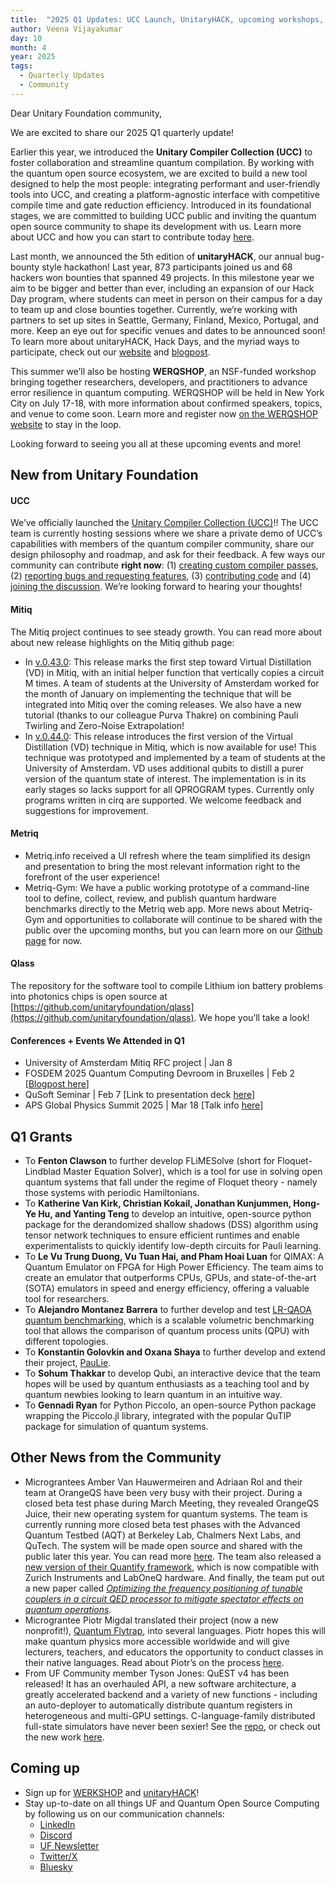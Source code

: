 ```yaml
---
title:  "2025 Q1 Updates: UCC Launch, UnitaryHACK, upcoming workshops, and more"
author: Veena Vijayakumar
day: 10
month: 4
year: 2025
tags: 
  - Quarterly Updates
  - Community
--- 
```


Dear Unitary Foundation community,

We are excited to share our 2025 Q1 quarterly update! 

Earlier this year, we introduced the **Unitary Compiler Collection (UCC)** to foster collaboration and streamline quantum compilation. By working with the quantum open source ecosystem, we are excited to build a new tool designed to help the most people: integrating performant and user-friendly tools into UCC, and creating a platform-agnostic interface with competitive compile time and gate reduction efficiency. Introduced in its foundational stages, we are committed to building UCC public and inviting the quantum open source community to shape its development with us. Learn more about UCC and how you can start to contribute today [here](https://unitary.foundation/posts/2025_ucc_launch_blog/). 

Last month, we announced the 5th edition of **unitaryHACK**, our annual bug-bounty style hackathon! Last year, 873 participants joined us and 68 hackers won bounties that spanned 49 projects. In this milestone year we aim to be bigger and better than ever, including an expansion of our Hack Day program, where students can meet in person on their campus for a day to team up and close bounties together. Currently, we’re working with partners to set up sites in Seattle, Germany, Finland, Mexico, Portugal, and more. Keep an eye out for specific venues and dates to be announced soon! To learn more about unitaryHACK, Hack Days, and the myriad ways to participate, check out our [website](https://unitaryhack.dev/) and [blogpost](https://unitary.foundation/posts/announcing_unitaryhack25/). 

This summer we’ll also be hosting **WERQSHOP**, an NSF-funded workshop bringing together researchers, developers, and practitioners to advance error resilience in quantum computing. WERQSHOP will be held in New York City on July 17-18, with more information about confirmed speakers, topics, and venue to come soon. Learn more and register now [on the WERQSHOP website](https://werq.shop/) to stay in the loop. 

Looking forward to seeing you all at these upcoming events and more! 


## New from Unitary Foundation

#### UCC
We’ve officially launched the [Unitary Compiler Collection (UCC)](https://unitary.foundation/posts/2025_ucc_launch_blog/)!! The UCC team is currently hosting sessions where we share a private demo of UCC’s capabilities with members of the quantum compiler community, share our design philosophy and roadmap, and ask for their feedback. A few ways our community can contribute **right now**: (1) [creating custom compiler passes](https://ucc.readthedocs.io/en/latest/contributing.html#proposing-a-new-transpiler-pass), (2) [reporting bugs and requesting features](https://github.com/unitaryfoundation/ucc/issues), (3) [contributing code](https://ucc.readthedocs.io/en/latest/contributing.html#contributing-guide) and (4) [joining the discussion](https://discord.com/channels/764231928676089909/1346546840526524427). We’re looking forward to hearing your thoughts! 

#### Mitiq 
The Mitiq project continues to see steady growth. You can read more about about new release highlights on the Mitiq github page: 
- In [v.0.43.0](https://github.com/unitaryfoundation/mitiq/releases/tag/v0.43.0): This release marks the first step toward Virtual Distillation (VD) in Mitiq, with an initial helper function that vertically copies a circuit M times. A team of students at the University of Amsterdam worked for the month of January on implementing the technique that will be integrated into Mitiq over the coming releases. We also have a new tutorial (thanks to our colleague Purva Thakre) on combining Pauli Twirling and Zero-Noise Extrapolation!
- In [v.0.44.0](https://github.com/unitaryfoundation/mitiq/releases/tag/v0.44.0): This release introduces the first version of the Virtual Distillation (VD) technique in Mitiq, which is now available for use! This technique was prototyped and implemented by a team of students at the University of Amsterdam. VD uses additional qubits to distill a purer version of the quantum state of interest. The implementation is in its early stages so lacks support for all QPROGRAM types. Currently only programs written in cirq are supported. We welcome feedback and suggestions for improvement.

#### Metriq
- Metriq.info received a UI refresh where the team simplified its design and presentation to bring the most relevant information right to the forefront of the user experience!
- Metriq-Gym: We have a public working prototype of a command-line tool to define, collect, review, and publish quantum hardware benchmarks directly to the Metriq web app. More news about Metriq-Gym and opportunities to collaborate will continue to be shared with the public over the upcoming months, but you can learn more on our [Github page](https://github.com/unitaryfoundation/metriq-gym) for now.    

#### Qlass 
The repository for the software tool to compile Lithium ion battery problems into photonics chips is open source at [https://github.com/unitaryfoundation/qlass](https://github.com/unitaryfoundation/qlass). We hope you’ll take a look!   

#### Conferences + Events We Attended in Q1
- University of Amsterdam Mitiq RFC project | Jan 8 
- FOSDEM 2025 Quantum Computing Devroom in Bruxelles | Feb 2 [[Blogpost here](https://unitary.foundation/posts/2025_fosdem_recap/)]
- QuSoft Seminar | Feb 7 [Link to presentation deck [here](https://natestemen.github.io/qem-qusoft/slides.html#/title-slide)]
- APS Global Physics Summit 2025 | Mar 18 [Talk info [here](https://summit.aps.org/events/MAR-J16/9)]


## Q1 Grants
- To **Fenton Clawson** to further develop FLiMESolve (short for Floquet-Lindblad Master Equation Solver), which is a tool for use in solving open quantum systems that fall under the regime of Floquet theory - namely those systems with periodic Hamiltonians.
- To **Katherine Van Kirk, Christian Kokail, Jonathan Kunjummen, Hong-Ye Hu, and Yanting Teng** to develop an intuitive, open-source python package for the derandomized shallow shadows (DSS) algorithm using tensor network techniques to ensure efficient runtimes and enable experimentalists to quickly identify low-depth circuits for Pauli learning.
- To **Le Vu Trung Duong, Vu Tuan Hai, and Pham Hoai Luan** for QIMAX: A Quantum Emulator on FPGA for High Power Efficiency. The team aims to create an emulator that outperforms CPUs, GPUs, and state-of-the-art (SOTA) emulators in speed and energy efficiency, offering a valuable tool for researchers.
- To **Alejandro Montanez Barrera** to further develop and test [LR-QAOA quantum benchmarking](https://arxiv.org/pdf/2502.06471), which is a scalable volumetric benchmarking tool that allows the comparison of quantum process units (QPU) with different topologies.
- To **Konstantin Golovkin and Oxana Shaya** to further develop and extend their project, [PauLie](https://github.com/QPauLie/PauLie).
- To **Sohum Thakkar** to develop Qubi, an interactive device that the team hopes will be used by quantum enthusiasts as a teaching tool and by quantum newbies looking to learn quantum in an intuitive way.
- To **Gennadi Ryan** for Python Piccolo, an open-source Python package wrapping the Piccolo.jl library, integrated with the popular QuTIP package for simulation of quantum systems.


## Other News from the Community
- Micrograntees Amber Van Hauwermeiren and Adriaan Rol and their team at OrangeQS have been very busy with their project. During a closed beta test phase during March Meeting, they revealed OrangeQS Juice, their new operating system for quantum systems. The team is currently running more closed beta test phases with the Advanced Quantum Testbed (AQT) at Berkeley Lab, Chalmers Next Labs, and QuTech. The system will be made open source and shared with the public later this year. You can read more [here](https://orangeqs.com/news/reveal-orangeqs-juice/). The team also released a [new version of their Quantify framework](https://orangeqs.com/news/quantify-zurich-instruments-0-0-1-release/), which is now compatible with Zurich Instruments and LabOneQ hardware. And finally, the team put out a new paper called [*Optimizing the frequency positioning of tunable couplers in a circuit QED processor to mitigate spectator effects on quantum operations*](https://arxiv.org/abs/2503.13225). 
- Micrograntee Piotr Migdal translated their project (now a new nonprofit!), [Quantum Flytrap](https://lab.quantumflytrap.com/), into several languages. Piotr hopes this will make quantum physics more accessible worldwide and will give lecturers, teachers, and educators the opportunity to conduct classes in their native languages. Read about Piotr’s on the process [here](https://p.migdal.pl/blog/2025/04/vibe-translating-quantum-flytrap).
- From UF Community member Tyson Jones: QuEST v4 has been released! It has an overhauled API, a new software architecture, a greatly accelerated backend and a variety of new functions - including an auto-deployer to automatically distribute quantum registers in heterogeneous and multi-GPU settings. C-language-family distributed full-state simulators have never been sexier! See the [repo](https://github.com/QuEST-Kit/QuEST), or check out the new work [here](https://github.com/QuEST-Kit/QuEST/blob/main/docs/v4.md).

## Coming up
- Sign up for [WERKSHOP](https://werq.shop/) and [unitaryHACK](https://unitaryhack.dev/register/)! 
- Stay up-to-date on all things UF and Quantum Open Source Computing by following us on our communication channels: 
    - [LinkedIn](https://www.linkedin.com/company/unitary-foundation/) 
    - [Discord](https://discord.gg/2Y9z9xKKbr) 
    - [UF Newsletter](https://bit.ly/uf-signup) 
    - [Twitter/X](https://x.com/unitaryfdn)
    - [Bluesky](https://bsky.app/profile/unitary.foundation)
